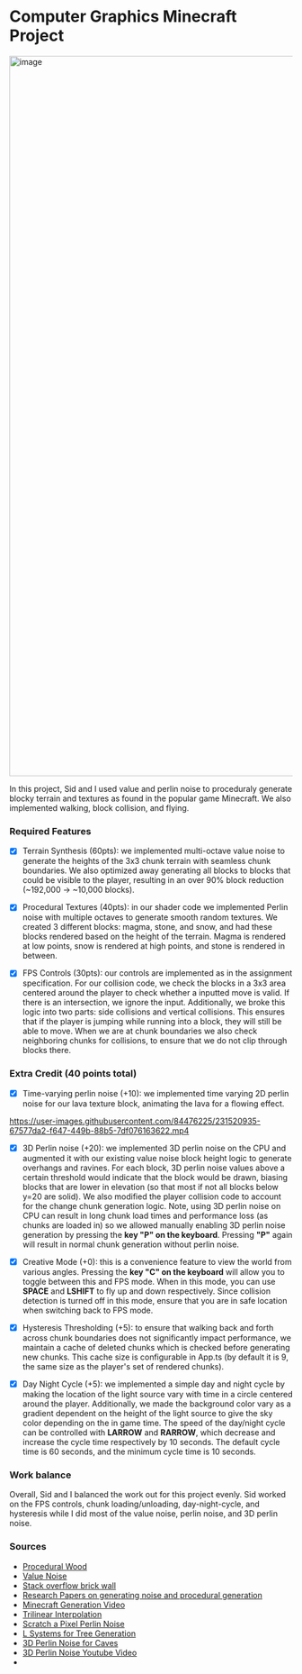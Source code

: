 # Computer Graphics Minecraft Project
<img width="1279" alt="image" src="https://user-images.githubusercontent.com/39445369/231509470-ac5ab3b5-e22b-4914-a04f-f2775480d60f.png">

In this project, Sid and I used value and perlin noise to proceduraly generate blocky terrain and textures as found in the popular game Minecraft. We also implemented walking, block collision, and flying.

### Required Features
- [X] Terrain Synthesis (60pts): we implemented multi-octave value noise to generate the heights of the 3x3 chunk terrain with seamless chunk boundaries. We also optimized away generating all blocks to blocks that could be visible to the player, resulting in an over 90% block reduction (~192,000 -> ~10,000 blocks). 

- [X] Procedural Textures (40pts): in our shader code we implemented Perlin noise with multiple octaves to generate smooth random textures. We created 3 different blocks: magma, stone, and snow, and had these blocks rendered based on the height of the terrain. Magma is rendered at low points, snow is rendered at high points, and stone is rendered in between. 

- [X] FPS Controls (30pts): our controls are implemented as in the assignment specification. For our collision code, we check the blocks in a 3x3 area centered around the player to check whether a inputted move is valid. If there is an intersection, we ignore the input. Additionally, we broke this logic into two parts: side collisions and vertical collisions. This ensures that if the player is jumping while running into a block, they will still be able to move. When we are at chunk boundaries we also check neighboring chunks for collisions, to ensure that we do not clip through blocks there.

### Extra Credit (40 points total)
- [X] Time-varying perlin noise (+10): we implemented time varying 2D perlin noise for our lava texture block, animating the lava for a flowing effect.

https://user-images.githubusercontent.com/84476225/231520935-67577da2-f647-449b-88b5-7df076163622.mp4


- [X] 3D Perlin noise (+20): we implemented 3D perlin noise on the CPU and augmented it with our existing value noise block height logic to generate overhangs and ravines. For each block, 3D perlin noise values above a certain threshold would indicate that the block would be drawn, biasing blocks that are lower in elevation (so that most if not all blocks below y=20 are solid). We also modified the player collision code to account for the change chunk generation logic. Note, using 3D perlin noise on CPU can result in long chunk load times and performance loss (as chunks are loaded in) so we allowed manually enabling 3D perlin noise generation by pressing the **key "P" on the keyboard**. Pressing **"P"** again will result in normal chunk generation without perlin noise.

- [X] Creative Mode (+0): this is a convenience feature to view the world from various angles. Pressing the **key "C" on the keyboard** will allow you to toggle between this and FPS mode. When in this mode, you can use **SPACE** and **LSHIFT** to fly up and down respectively. Since collision detection is turned off in this mode, ensure that you are in safe location when switching back to FPS mode.

- [X] Hysteresis Thresholding (+5): to ensure that walking back and forth across chunk boundaries does not significantly impact performance, we maintain a cache of deleted chunks which is checked before generating new chunks. This cache size is configurable in App.ts (by default it is 9, the same size as the player's set of rendered chunks).

- [X] Day Night Cycle (+5): we implemented a simple day and night cycle by making the location of the light source vary with time in a circle centered around the player. Additionally, we made the background color vary as a gradient dependent on the height of the light source to give the sky color depending on the in game time. The speed of the day/night cycle can be controlled with **LARROW** and **RARROW**, which decrease and increase the cycle time respectively by 10 seconds. The default cycle time is 60 seconds, and the minimum cycle time is 10 seconds.

### Work balance
Overall, Sid and I balanced the work out for this project evenly. Sid worked on the FPS controls, chunk loading/unloading, day-night-cycle, and hysteresis while I did most of the value noise, perlin noise, and 3D perlin noise. 

### Sources
- [Procedural Wood](https://skybase.wordpress.com/2012/01/26/how-to-creating-super-simple-procedural-wood-textures-in-filter-forge/)
- [Value Noise](https://www.ronja-tutorials.com/post/025-value-noise/#show-a-line)
- [Stack overflow brick wall](https://stackoverflow.com/questions/18758754/converting-2d-perlin-noise-into-brick-wall-texture)
- [Research Papers on generating noise and procedural generation](https://www.mdpi.com/1424-8220/20/4/1135)
- [Minecraft Generation Video](https://www.youtube.com/watch?v=CSa5O6knuwI&t=1130s&ab_channel=HenrikKniberg)
- [Trilinear Interpolation](https://en.wikipedia.org/wiki/Trilinear_interpolation#External_links)
- [Scratch a Pixel Perlin Noise](https://www.scratchapixel.com/lessons/procedural-generation-virtual-worlds/perlin-noise-part-2/perlin-noise.html)
- [L Systems for Tree Generation](https://www.youtube.com/watch?v=feNVBEPXAcE&ab_channel=SimonDev)
- [3D Perlin Noise for Caves](https://blog.danol.cz/voxel-cave-generation-using-3d-perlin-noise-isosurfaces/)
- [3D Perlin Noise Youtube Video](https://www.youtube.com/watch?v=TZFv493D7jo&ab_channel=Nova840)
- 